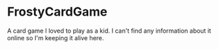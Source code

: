 # FrostyCardGame
A card game I loved to play as a kid. I can't find any information about it online so I'm keeping it alive here.
